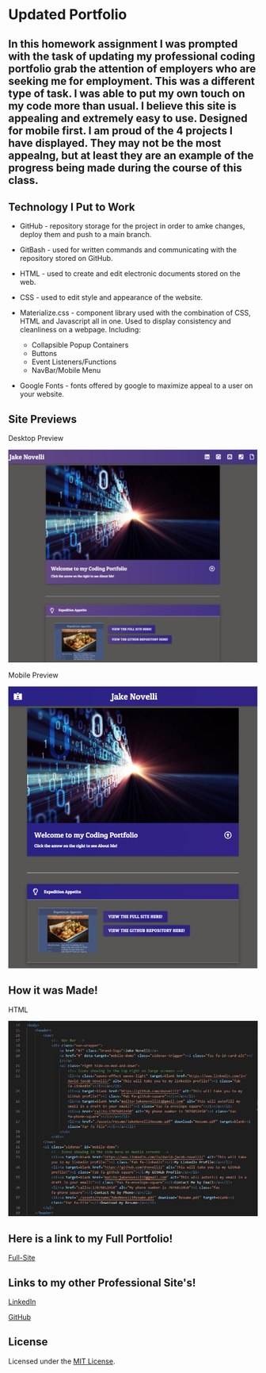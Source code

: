 # Updated Portfolio

## In this homework assignment I was prompted with the task of updating my professional coding portfolio grab the attention of employers who are seeking me for employment. This was a different type of task. I was able to put my own touch on my code more than usual. I believe this site is appealing and extremely easy to use. Designed for mobile first. I am proud of the 4 projects I have displayed. They may not be the most appealng, but at least they are an example of the progress being made during the course of this class.



## Technology I Put to Work
- GitHub - repository storage for the project in order to amke changes, deploy them and push to a main branch. 

- GitBash - used for written commands and communicating with the repository stored on GitHub.

- HTML - used to create and edit electronic documents stored on the web.

- CSS - used to edit style and appearance of the website.

- Materialize.css - component library used with the combination of CSS, HTML and Javascript all in one. Used to display consistency and cleanliness on a webpage. Including:
    - Collapsible Popup Containers
    - Buttons
    - Event Listeners/Functions
    - NavBar/Mobile Menu


- Google Fonts - fonts offered by google to maximize appeal to a user on your website.



## Site Previews

Desktop Preview

![Site](assets/images/websitepreview1.PNG)


Mobile Preview

![Site](assets/images/websitepreview2.PNG)



## How it was Made!

HTML

![Code-Snippet](assets/images/codesnippet.PNG)



## Here is a link to my Full Portfolio!

[Full-Site](https://dnovelli1.github.io/updatedportfolio/)



## Links to my other Professional Site's!

[LinkedIn](https://www.linkedin.com/in/david-jacob-novelli/)

[GitHub](https://github.com/dnovelli1)


## License

Licensed under the [MIT License](LICENSE).
